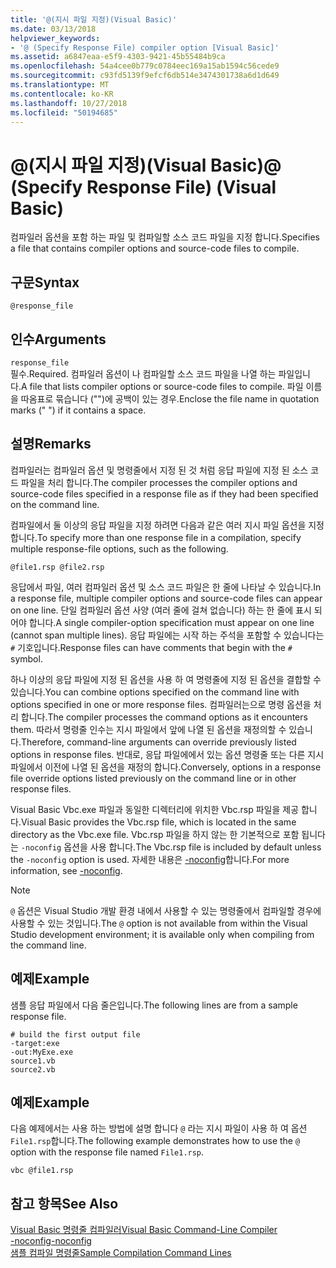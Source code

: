 ```yaml
---
title: '@(지시 파일 지정)(Visual Basic)'
ms.date: 03/13/2018
helpviewer_keywords:
- '@ (Specify Response File) compiler option [Visual Basic]'
ms.assetid: a6847eaa-e5f9-4303-9421-45b55484b9ca
ms.openlocfilehash: 54a4cee0b779c0784eec169a15ab1594c56cede9
ms.sourcegitcommit: c93fd5139f9efcf6db514e3474301738a6d1d649
ms.translationtype: MT
ms.contentlocale: ko-KR
ms.lasthandoff: 10/27/2018
ms.locfileid: "50194685"
---
```

# <a name="-specify-response-file-visual-basic"></a><span data-ttu-id="bb466-102">@(지시 파일 지정)(Visual Basic)</span><span class="sxs-lookup"><span data-stu-id="bb466-102">@ (Specify Response File) (Visual Basic)</span></span>
<span data-ttu-id="bb466-103">컴파일러 옵션을 포함 하는 파일 및 컴파일할 소스 코드 파일을 지정 합니다.</span><span class="sxs-lookup"><span data-stu-id="bb466-103">Specifies a file that contains compiler options and source-code files to compile.</span></span>  
  
## <a name="syntax"></a><span data-ttu-id="bb466-104">구문</span><span class="sxs-lookup"><span data-stu-id="bb466-104">Syntax</span></span>  
  
```  
@response_file  
```  
  
## <a name="arguments"></a><span data-ttu-id="bb466-105">인수</span><span class="sxs-lookup"><span data-stu-id="bb466-105">Arguments</span></span>  
 `response_file`  
 <span data-ttu-id="bb466-106">필수.</span><span class="sxs-lookup"><span data-stu-id="bb466-106">Required.</span></span> <span data-ttu-id="bb466-107">컴파일러 옵션이 나 컴파일할 소스 코드 파일을 나열 하는 파일입니다.</span><span class="sxs-lookup"><span data-stu-id="bb466-107">A file that lists compiler options or source-code files to compile.</span></span> <span data-ttu-id="bb466-108">파일 이름을 따옴표로 묶습니다 ("")에 공백이 있는 경우.</span><span class="sxs-lookup"><span data-stu-id="bb466-108">Enclose the file name in quotation marks (" ") if it contains a space.</span></span>  
  
## <a name="remarks"></a><span data-ttu-id="bb466-109">설명</span><span class="sxs-lookup"><span data-stu-id="bb466-109">Remarks</span></span>  
 <span data-ttu-id="bb466-110">컴파일러는 컴파일러 옵션 및 명령줄에서 지정 된 것 처럼 응답 파일에 지정 된 소스 코드 파일을 처리 합니다.</span><span class="sxs-lookup"><span data-stu-id="bb466-110">The compiler processes the compiler options and source-code files specified in a response file as if they had been specified on the command line.</span></span>  
  
 <span data-ttu-id="bb466-111">컴파일에서 둘 이상의 응답 파일을 지정 하려면 다음과 같은 여러 지시 파일 옵션을 지정 합니다.</span><span class="sxs-lookup"><span data-stu-id="bb466-111">To specify more than one response file in a compilation, specify multiple response-file options, such as the following.</span></span>  
  
```  
@file1.rsp @file2.rsp  
```  
  
 <span data-ttu-id="bb466-112">응답에서 파일, 여러 컴파일러 옵션 및 소스 코드 파일은 한 줄에 나타날 수 있습니다.</span><span class="sxs-lookup"><span data-stu-id="bb466-112">In a response file, multiple compiler options and source-code files can appear on one line.</span></span> <span data-ttu-id="bb466-113">단일 컴파일러 옵션 사양 (여러 줄에 걸쳐 없습니다) 하는 한 줄에 표시 되어야 합니다.</span><span class="sxs-lookup"><span data-stu-id="bb466-113">A single compiler-option specification must appear on one line (cannot span multiple lines).</span></span> <span data-ttu-id="bb466-114">응답 파일에는 시작 하는 주석을 포함할 수 있습니다는 `#` 기호입니다.</span><span class="sxs-lookup"><span data-stu-id="bb466-114">Response files can have comments that begin with the `#` symbol.</span></span>  
  
 <span data-ttu-id="bb466-115">하나 이상의 응답 파일에 지정 된 옵션을 사용 하 여 명령줄에 지정 된 옵션을 결합할 수 있습니다.</span><span class="sxs-lookup"><span data-stu-id="bb466-115">You can combine options specified on the command line with options specified in one or more response files.</span></span> <span data-ttu-id="bb466-116">컴파일러는으로 명령 옵션을 처리 합니다.</span><span class="sxs-lookup"><span data-stu-id="bb466-116">The compiler processes the command options as it encounters them.</span></span> <span data-ttu-id="bb466-117">따라서 명령줄 인수는 지시 파일에서 앞에 나열 된 옵션을 재정의할 수 있습니다.</span><span class="sxs-lookup"><span data-stu-id="bb466-117">Therefore, command-line arguments can override previously listed options in response files.</span></span> <span data-ttu-id="bb466-118">반대로, 응답 파일에에서 있는 옵션 명령줄 또는 다른 지시 파일에서 이전에 나열 된 옵션을 재정의 합니다.</span><span class="sxs-lookup"><span data-stu-id="bb466-118">Conversely, options in a response file override options listed previously on the command line or in other response files.</span></span>  
  
 <span data-ttu-id="bb466-119">Visual Basic Vbc.exe 파일과 동일한 디렉터리에 위치한 Vbc.rsp 파일을 제공 합니다.</span><span class="sxs-lookup"><span data-stu-id="bb466-119">Visual Basic provides the Vbc.rsp file, which is located in the same directory as the Vbc.exe file.</span></span> <span data-ttu-id="bb466-120">Vbc.rsp 파일을 하지 않는 한 기본적으로 포함 됩니다는 `-noconfig` 옵션을 사용 합니다.</span><span class="sxs-lookup"><span data-stu-id="bb466-120">The Vbc.rsp file is included by default unless the `-noconfig` option is used.</span></span> <span data-ttu-id="bb466-121">자세한 내용은 [-noconfig](../../../visual-basic/reference/command-line-compiler/noconfig.md)합니다.</span><span class="sxs-lookup"><span data-stu-id="bb466-121">For more information, see [-noconfig](../../../visual-basic/reference/command-line-compiler/noconfig.md).</span></span>  
  
> [!NOTE]
>  <span data-ttu-id="bb466-122">`@` 옵션은 Visual Studio 개발 환경 내에서 사용할 수 있는 명령줄에서 컴파일할 경우에 사용할 수 있는 것입니다.</span><span class="sxs-lookup"><span data-stu-id="bb466-122">The `@` option is not available from within the Visual Studio development environment; it is available only when compiling from the command line.</span></span>  
  
## <a name="example"></a><span data-ttu-id="bb466-123">예제</span><span class="sxs-lookup"><span data-stu-id="bb466-123">Example</span></span>  
 <span data-ttu-id="bb466-124">샘플 응답 파일에서 다음 줄은입니다.</span><span class="sxs-lookup"><span data-stu-id="bb466-124">The following lines are from a sample response file.</span></span>  
  
```console
# build the first output file  
-target:exe   
-out:MyExe.exe  
source1.vb   
source2.vb  
```  
  
## <a name="example"></a><span data-ttu-id="bb466-125">예제</span><span class="sxs-lookup"><span data-stu-id="bb466-125">Example</span></span>  
 <span data-ttu-id="bb466-126">다음 예제에서는 사용 하는 방법에 설명 합니다 `@` 라는 지시 파일이 사용 하 여 옵션 `File1.rsp`합니다.</span><span class="sxs-lookup"><span data-stu-id="bb466-126">The following example demonstrates how to use the `@` option with the response file named `File1.rsp`.</span></span>  
  
```console
vbc @file1.rsp  
```  
  
## <a name="see-also"></a><span data-ttu-id="bb466-127">참고 항목</span><span class="sxs-lookup"><span data-stu-id="bb466-127">See Also</span></span>  
 [<span data-ttu-id="bb466-128">Visual Basic 명령줄 컴파일러</span><span class="sxs-lookup"><span data-stu-id="bb466-128">Visual Basic Command-Line Compiler</span></span>](../../../visual-basic/reference/command-line-compiler/index.md)  
 [<span data-ttu-id="bb466-129">-noconfig</span><span class="sxs-lookup"><span data-stu-id="bb466-129">-noconfig</span></span>](../../../visual-basic/reference/command-line-compiler/noconfig.md)  
 [<span data-ttu-id="bb466-130">샘플 컴파일 명령줄</span><span class="sxs-lookup"><span data-stu-id="bb466-130">Sample Compilation Command Lines</span></span>](../../../visual-basic/reference/command-line-compiler/sample-compilation-command-lines.md)
